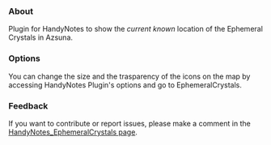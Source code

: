 ### About ###

Plugin for HandyNotes to show the *current known* location of the Ephemeral Crystals in Azsuna.

### Options ###

You can change the size and the trasparency of the icons on the map by accessing HandyNotes Plugin's options and go to EphemeralCrystals.

### Feedback ###

If you want to contribute or report issues, please make a comment in the [HandyNotes_EphemeralCrystals page](https://mods.curse.com/addons/wow/handynotes_ephemeralcrystals).